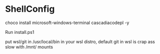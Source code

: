 # ShellConfig
choco install microsoft-windows-terminal cascadiacodepl -y


Run install.ps1

put wsl/git in /usr/local/bin in your wsl distro, default git in wsl is crap ass slow with /mnt/ mounts